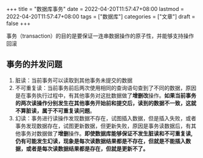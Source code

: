 +++
title = "数据库事务"
date = 2022-04-20T11:57:47+08:00
lastmod = 2022-04-20T11:57:47+08:00
tags = ["数据库"]
categories = ["文章"]
draft = false
+++

事务（transaction）的目的是要保证一连串数据操作的原子性，并能够支持操作回滚

## 事务的并发问题

1. 脏读：当前事务可以读取到其他事务未提交的数据
2. 不可重复读：当前事务前后两次使用相同的查询语句查到了不同的数据，原因是在事务执行过程中，有其他事务对这批数据做了**增删改**操作。**如果当前事务的两次读操作分别发生在其他事务开始前和提交后，读到的数据不一致，这就不算脏读，属于不可重复读问题**。
3. 幻读：事务进行读操作发现数据不存在，试图插入数据，但是插入失败，或者事务发现数据存在，试图更新数据，但更新失败，原因是事务读数据后，有其他事务对数据做了**增删**操作。**即使数据库能够保证不发生脏读和不可重复读,仍有可能发生幻读，现象是每次读数据结果都是不存在，但就是不能插入数据，或者是每次读数据结果都是存在，但就是更新不了。**